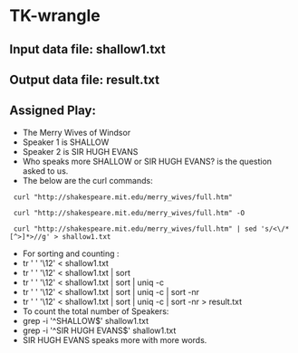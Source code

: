 # TK-wrangle
## Input data file: shallow1.txt
## Output data file: result.txt
## Assigned Play:
- The Merry Wives of Windsor
- Speaker 1 is SHALLOW
- Speaker 2 is SIR HUGH EVANS
- Who speaks more SHALLOW or SIR HUGH EVANS? is the question asked to us.
- The below are the curl commands:
```
 curl "http://shakespeare.mit.edu/merry_wives/full.htm"
```
```
 curl "http://shakespeare.mit.edu/merry_wives/full.htm" -O
```
```
 curl "http://shakespeare.mit.edu/merry_wives/full.htm" | sed 's/<\/*[^>]*>//g' > shallow1.txt
 ```
- For sorting and counting :
- tr ' ' '\12' < shallow1.txt
- tr ' ' '\12' < shallow1.txt | sort
- tr ' ' '\12' < shallow1.txt | sort | uniq -c
- tr ' ' '\12' < shallow1.txt | sort | uniq -c | sort -nr
- tr ' ' '\12' < shallow1.txt | sort | uniq -c | sort -nr > result.txt
- To count the total number of Speakers:
- grep -i '^SHALLOW$' shallow1.txt
- grep -i '^SIR HUGH EVANS$' shallow1.txt
- SIR HUGH EVANS speaks more with more words.
